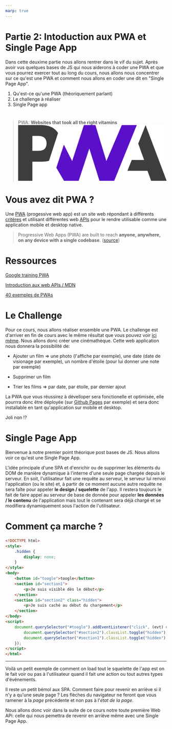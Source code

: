 ```yaml
---
marp: true
---
```


<!--
paginate: true
_paginate: false
headingDivider: 2
footer: 'ETML-ES / Intro PWA et Single Page App'
header: ' [](https://github.com/ETML-ES/PWACourse/blob/main/Partie2_IntroPWASinglePageApp.md)'
size: 16:9
-->

<style>

@import url('https://fonts.googleapis.com/css2?family=Nunito&display=swap');
@import url('https://fonts.googleapis.com/css2?family=Red+Hat+Mono:wght@600&display=swap');

@font-face {
  font-family: 'icomoon';
  src: url('./fonts/icomoon.ttf') format('truetype');
}


section h1 {
  font-size: 1.5rem;
  font-family: 'Nunito';
  color: black;
  padding-bottom: 1rem;
  padding-top:10px

}

section.align h1{
  padding-bottom: 0.5rem
}

section p {
  font-size: 0.7rem;
  font-family: 'Nunito', sans-serif;
}

section footer {
  font-size: 0.5rem;
  font-family: 'Nunito', sans-serif;
}


section header a:nth-child(1):after{
  font-size: 0.9rem;
  font-family: 'icomoon', sans-serif;
  content: "\eab0";
  color: black;
  opacity: 30%
}


section::after {
  font-size: 1rem;
  font-family: 'Nunito', sans-serif;
}

section code{
  font-family: 'Red Hat Mono', monospace;
  font-size: 5rem
}

section a{
  color: #D10A11;
}

section li{
  font-size: 0.7rem;
  font-family: 'Nunito', sans-serif;
  
}


</style>

# Partie 2: Intoduction aux PWA et Single Page App

Dans cette deuxime partie nous allons rentrer dans le vif du sujet. Après avoir vus quelques bases de JS qui nous aiderons à coder une PWA et que vous pourrez exercer tout au long du cours, nous allons nous concentrer sur ce qu'est une PWA et comment nous allons en coder une dit en "Single Page App".

1. Qu'est-ce qu'une PWA (théoriquement parlant)
2. Le challenge à réaliser
3. Single Page app

#

> PWA: **Websites that took all the right vitamins** ![bg right:50% 60%](./images/pwa-logo.png)

# Vous avez dit PWA ?

Une [PWA](https://developer.mozilla.org/en-US/docs/Web/Progressive_web_apps) (progessive web app) est un site web répondant à différents [critères](https://web.dev/pwa-checklist) et utilisant différentes web [APIs](https://developer.mozilla.org/en-US/docs/Web/Progressive_web_apps) pour le rendre utilisable comme une application mobile et desktop native.

> Progressive Web Apps (PWA) are built to reach **anyone, anywhere, on any device with a single codebase**. ([source](https://web.dev/pwa-checklist/))

# Ressources

[Google training PWA](https://developer.mozilla.org/en-US/docs/Web/Progressive_web_apps)

[Introduction aux web APIs / MDN](https://developer.mozilla.org/en-US/docs/Web/Progressive_web_apps)

[40 exemples de PWAs](https://www.tigren.com/examples-progressive-web-apps-pwa)

# Le Challenge

Pour ce cours, nous allons réaliser ensemble une PWA. Le challenge est d'arriver en fin de cours avec le même résultat que vous pouvez voir [ici même](https://etml-es.github.io/PWA). Nous allons donc créer une cinémathèque. Cette web application nous donnera la possibilité de:

- Ajouter un film => une photo (l'affiche par exemple), une date (date de visionage par exemple), un nombre d'étoile (pour lui donner une note par exemple)

- Supprimer un film

- Trier les films => par date, par étoile, par dernier ajout

La PWA que vous réussirez à dévelloper sera fonctionelle et optimisée, elle pourrra donc être déployée (sur [Github Pages](https://pages.github.com/) par exemple) et sera donc installable en tant qu'application sur mobile et desktop.

Joli non :interrobang:

# Single Page App

Bienvenue à notre premier point théorique post bases de JS.
Nous allons voir ce qu'est une Single Page App.

L'idée principale d'une SPA et d'enrichir ou de supprimer les éléments du DOM de manière dynamique à l'interne d'une seule page chargée depuis le serveur. En soit, l'utilisateur fait une requête au serveur, le serveur lui renvoi l'application (ou le site) et, à partir de ce moment aucune autre requête ne sera faîte pour appeler **le design / squelette** de l'app. Il restera toujours le fait de faire appel au serveur de base de donnée pour appeler **les données / le contenu** de l'application mais tout le contenant sera déjà chargé et se modifiera dynamiquement sous l'action de l'utilisateur.

# Comment ça marche ?

```html
<!DOCTYPE html>
<style>
    .hidden {
        display: none;
    }
</style>
<body>
    <button id="toogle">toogle</button>
    <section id="section1">
        <p>Je suis visible dès le début</p>
    </section>
    <section id="section2" class="hidden">
        <p>Je suis caché au début du chargement</p>
    </section>
</body>
<script>
    document.querySelector("#toogle").addEventListener("click", (evt) => {
        document.querySelector("#section2").classList.toggle("hidden");
        document.querySelector("#section1").classList.toggle("hidden");
    });
</script>
</html>

```

---

Voilà un petit exemple de comment on load tout le squelette de l'app est on le fait voir ou pas à l'utilisateur quand il fait une action ou tout autres types d'événements.

Il reste un petit bémol aux SPA. Comment faire pour revenir en arriève si il n'y a qu'une seule page ? Les flèches du navigateur ne feront que vous ramener à la _page_ précédente et non pas à l'_état de la page_.

Nous allons donc voir dans la suite de ce cours notre toute première Web APi: celle qui nous pemettra de revenir en arriève même avec une Single Page App.

